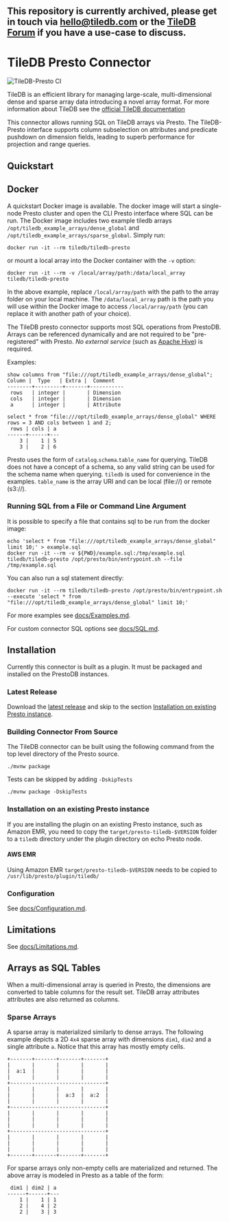 <h2>This repository is currently archived, please get in touch via <a href="mailto:help@tiledb.com">hello@tiledb.com</a> or the <a href="https://forum.tiledb.io/">TileDB Forum</a> if you have a use-case to discuss.</h2>

# TileDB Presto Connector

![TileDB-Presto CI](https://github.com/TileDB-Inc/TileDB-Presto/actions/workflows/github_actions.yml/badge.svg)

TileDB is an efficient library for managing large-scale,
multi-dimensional dense and sparse array data introducing a novel array format. For more information about TileDB
see the [official TileDB documentation](https://docs.tiledb.io/en/latest/introduction.html)

This connector allows running SQL on TileDB arrays via Presto.  The TileDB-Presto interface supports column subselection on attributes and predicate pushdown on dimension fields, leading to superb performance for
projection and range queries.


## Quickstart

## Docker

A quickstart Docker image is available. The docker image will start a single-node 
Presto cluster and open the CLI Presto interface where SQL can be run.
The Docker image includes two example tiledb arrays
`/opt/tiledb_example_arrays/dense_global` and `/opt/tiledb_example_arrays/sparse_global`. 
Simply run:

```
docker run -it --rm tiledb/tiledb-presto
```

or mount a local array into the Docker container with the `-v` option: 

```
docker run -it --rm -v /local/array/path:/data/local_array tiledb/tiledb-presto
```

In the above example, replace `/local/array/path` with the path to the
array folder on your local machine. The `/data/local_array` path is the 
path you will use within the Docker image to access `/local/array/path`
(you can replace it with another path of your choice). 

The TileDB presto connector supports most SQL operations from PrestoDB. Arrays
can be referenced dynamically and are not required to be "pre-registered"
with Presto. *No external service* (such as [Apache Hive](https://hive.apache.org/)) 
is required.
 
Examples: 

```
show columns from "file:///opt/tiledb_example_arrays/dense_global";
Column |  Type   | Extra |  Comment  
--------+---------+-------+-----------
 rows   | integer |       | Dimension 
 cols   | integer |       | Dimension 
 a      | integer |       | Attribute 

```


```
select * from "file:///opt/tiledb_example_arrays/dense_global" WHERE rows = 3 AND cols between 1 and 2;
 rows | cols | a 
------+------+---
    3 |    1 | 5 
    3 |    2 | 6 

```

Presto uses the form of `catalog`.`schema`.`table_name` for querying. TileDB
does not have a concept of a schema, so any valid string can be used for the 
schema name when querying. `tiledb` is used for convenience in the examples.
`table_name` is the array URI and can be local (file://) or remote (s3://).

### Running SQL from a File or Command Line Argument

It is possible to specify a file that contains sql to be run from the docker
image:

```
echo 'select * from "file:///opt/tiledb_example_arrays/dense_global" limit 10;' > example.sql
docker run -it --rm -v ${PWD}/example.sql:/tmp/example.sql tiledb/tiledb-presto /opt/presto/bin/entrypoint.sh --file /tmp/example.sql
```

You can also run a sql statement directly:

```
docker run -it --rm tiledb/tiledb-presto /opt/presto/bin/entrypoint.sh --execute 'select * from "file:///opt/tiledb_example_arrays/dense_global" limit 10;'
```



For more examples see [docs/Examples.md](docs/Examples.md).

For custom connector SQL options see [docs/SQL.md](docs/SQL.md).

## Installation

Currently this connector is built as a plugin. It must be packaged and
installed on the PrestoDB instances.

### Latest Release

Download the [latest release](https://github.com/TileDB-Inc/presto-tiledb/releases/latest)
and skip to the section
[Installation on existing Presto instance](#Installation-on-existing-Presto-instance).

### Building Connector From Source

The TileDB connector can be built using the following command from the
top level directory of the Presto source.
```
./mvnw package
```

Tests can be skipped by adding `-DskipTests`

```
./mvnw package -DskipTests
```

### Installation on an existing Presto instance

If you are installing the plugin on an existing Presto instance, such as Amazon
EMR, you need to copy the `target/presto-tiledb-$VERSION` folder
to a `tiledb` directory under the plugin directory on echo Presto node.

#### AWS EMR 

Using Amazon EMR `target/presto-tiledb-$VERSION` needs to be copied to
`/usr/lib/presto/plugin/tiledb/`

### Configuration

See [docs/Configuration.md](docs/Configuration.md).

## Limitations

See [docs/Limitations.md](docs/Limitations.md).

## Arrays as SQL Tables

When a multi-dimensional array is queried in Presto, the dimensions are converted
to table columns for the result set. TileDB array attributes attributes are also returned as columns.

### Sparse Arrays

A sparse array is materialized similarly to dense arrays. The following example
depicts a 2D `4x4` sparse array with dimensions `dim1`, `dim2` and
a single attribute `a`. Notice that this array has mostly empty cells. 

```
+-------+-------+-------+-------+
|       |       |       |       |
|  a:1  |       |       |       |
|       |       |       |       |
+-------------------------------+
|       |       |       |       |
|       |       |  a:3  |  a:2  |
|       |       |       |       |
+-------------------------------+
|       |       |       |       |
|       |       |       |       |
|       |       |       |       |
+-------------------------------+
|       |       |       |       |
|       |       |       |       |
|       |       |       |       |
+-------+-------+-------+-------+
```

For sparse arrays only non-empty cells are materialized and returned.
The above array is modeled in Presto as a table of the form:

```
 dim1 | dim2 | a
------+------+---
    1 |    1 | 1
    2 |    4 | 2
    2 |    3 | 3
```
